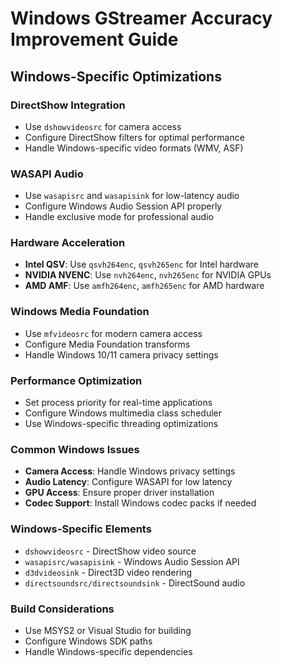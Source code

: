 # Windows GStreamer Accuracy Improvement Guide

## Windows-Specific Optimizations

### DirectShow Integration
- Use `dshowvideosrc` for camera access
- Configure DirectShow filters for optimal performance
- Handle Windows-specific video formats (WMV, ASF)

### WASAPI Audio
- Use `wasapisrc` and `wasapisink` for low-latency audio
- Configure Windows Audio Session API properly
- Handle exclusive mode for professional audio

### Hardware Acceleration
- **Intel QSV**: Use `qsvh264enc`, `qsvh265enc` for Intel hardware
- **NVIDIA NVENC**: Use `nvh264enc`, `nvh265enc` for NVIDIA GPUs
- **AMD AMF**: Use `amfh264enc`, `amfh265enc` for AMD hardware

### Windows Media Foundation
- Use `mfvideosrc` for modern camera access
- Configure Media Foundation transforms
- Handle Windows 10/11 camera privacy settings

### Performance Optimization
- Set process priority for real-time applications
- Configure Windows multimedia class scheduler
- Use Windows-specific threading optimizations

### Common Windows Issues
- **Camera Access**: Handle Windows privacy settings
- **Audio Latency**: Configure WASAPI for low latency
- **GPU Access**: Ensure proper driver installation
- **Codec Support**: Install Windows codec packs if needed

### Windows-Specific Elements
- `dshowvideosrc` - DirectShow video source
- `wasapisrc/wasapisink` - Windows Audio Session API
- `d3dvideosink` - Direct3D video rendering
- `directsoundsrc/directsoundsink` - DirectSound audio

### Build Considerations
- Use MSYS2 or Visual Studio for building
- Configure Windows SDK paths
- Handle Windows-specific dependencies

